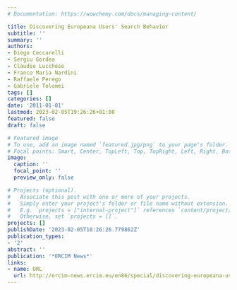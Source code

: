 ```yaml
---
# Documentation: https://wowchemy.com/docs/managing-content/

title: Discovering Europeana Users' Search Behavior
subtitle: ''
summary: ''
authors:
- Diego Ceccarelli
- Sergiu Gordea
- Claudio Lucchese
- Franco Maria Nardini
- Raffaele Perego
- Gabriele Tolomei
tags: []
categories: []
date: '2011-01-01'
lastmod: 2023-02-05T19:26:26+01:00
featured: false
draft: false

# Featured image
# To use, add an image named `featured.jpg/png` to your page's folder.
# Focal points: Smart, Center, TopLeft, Top, TopRight, Left, Right, BottomLeft, Bottom, BottomRight.
image:
  caption: ''
  focal_point: ''
  preview_only: false

# Projects (optional).
#   Associate this post with one or more of your projects.
#   Simply enter your project's folder or file name without extension.
#   E.g. `projects = ["internal-project"]` references `content/project/deep-learning/index.md`.
#   Otherwise, set `projects = []`.
projects: []
publishDate: '2023-02-05T18:26:26.779862Z'
publication_types:
- '2'
abstract: ''
publication: '*ERCIM News*'
links:
- name: URL
  url: http://ercim-news.ercim.eu/en86/special/discovering-europeana-users-search-behavior
---
```

